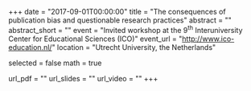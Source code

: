 +++
date = "2017-09-01T00:00:00"
title = "The consequences of publication bias and questionable research practices"
abstract = ""
abstract_short = ""
event = "Invited workshop at the 9<sup>th</sup> Interuniversity Center for Educational Sciences (ICO)"
event_url = "http://www.ico-education.nl/"
location = "Utrecht University, the Netherlands"

selected = false
math = true

url_pdf = ""
url_slides = ""
url_video = ""
+++
